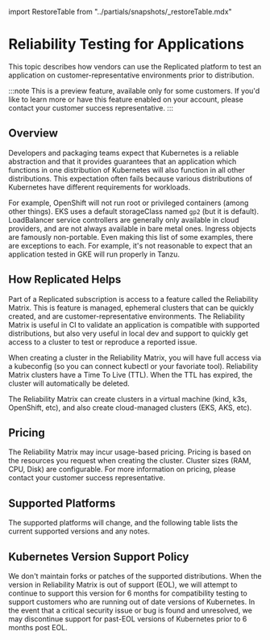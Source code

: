 import RestoreTable from "../partials/snapshots/_restoreTable.mdx"

# Reliability Testing for Applications

This topic describes how vendors can use the Replicated platform to test an application on 
customer-representative environments prior to distribution.

:::note
This is a preview feature, available only for some customers. If you'd like to learn more or 
have this feature enabled on your account, please contact your customer success representative.
:::

## Overview

Developers and packaging teams expect that Kubernetes is a reliable abstraction and that it provides 
guarantees that an application which functions in one distribution of Kubernetes will also function 
in all other distributions. This expectation often fails because various distributions of Kubernetes 
have different requirements for workloads. 

For example, OpenShift will not run root or privileged containers (among other things). EKS uses a 
default storageClass named `gp2` (but it is default). LoadBalancer service controllers are generally 
only available in cloud providers, and are not always available in bare metal ones. Ingress objects 
are famously non-portable. Even making this list of some examples, there are exceptions to each. 
For example, it's not reasonable to expect that an application tested in GKE will run properly in Tanzu.


## How Replicated Helps

Part of a Replicated subscription is access to a feature called the Reliability Matrix. This is feature
is managed, ephemeral clusters that can be quickly created, and are customer-representative environments.
The Reliability Matrix is useful in CI to validate an application is compatible with supported 
distributions, but also very useful in local dev and support to quickly get access to a cluster to 
test or reproduce a reported issue.

When creating a cluster in the Reliability Matrix, you will have full access via a kubeconfig (so you can 
connect kubectl or your favoriate tool). Reliability Matrix clusters have a Time To Live (TTL). When the 
TTL has expired, the cluster will automatically be deleted.

The Reliability Matrix can create clusters in a virtual machine (kind, k3s, OpenShift, etc), and also 
create cloud-managed clusters (EKS, AKS, etc). 

## Pricing

The Reliability Matrix may incur usage-based pricing. Pricing is based on the resources you request
when creating the cluster. Cluster sizes (RAM, CPU, Disk) are configurable. For more information on pricing, 
please contact your 
customer success representative.

## Supported Platforms

The supported platforms will change, and the following table lists the current supported versions
and any notes.

## Kubernetes Version Support Policy

We don't maintain forks or patches of the supported distributions. When the version in Reliability Matrix is out of support (EOL), we will attempt to continue to support this version for 6 months for compatibility testing to support customers who are running out of date versions of Kubernetes. In the event that a critical security issue or bug is found and unresolved, we may discontinue support for past-EOL versions of Kubernetes prior to 6 months post EOL.

